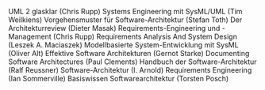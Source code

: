 UML 2 glasklar (Chris Rupp)
Systems Engineering mit SysML/UML (Tim Weilkiens)
Vorgehensmuster für Software-Architektur (Stefan Toth)
Der Architekturreview (Dieter Masak)
Requirements-Engineering und -Management (Chris Rupp)
Requirements Analysis And System Design (Leszek A. Maciaszek)
Modellbasierte System-Entwicklung mit SysML (Oliver Alt)
Effektive Software Architekturen (Gernot Starke)
Documenting Software Architectures (Paul Clements)
Handbuch der Software-Architektur (Ralf Reussner)
Software-Architektur (I. Arnold)
Requirements Engineering (Ian Sommerville)
Basiswissen Softwarearchitektur (Torsten Posch)
